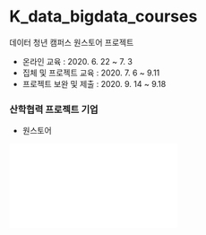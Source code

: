 # K_data_bigdata_courses  
데이터 청년 캠퍼스 원스토어 프로젝트  

- 온라인 교육 : 2020. 6. 22 ~ 7. 3
- 집체 및 프로젝트 교육 : 2020. 7. 6 ~ 9.11
- 프로젝트 보완 및 제출 : 2020. 9. 14 ~ 9.18 

### 산학협력 프로젝트 기업  
- 원스토어  

<embed src="onestore_customer_predict.pdf" type="application/pdf">

